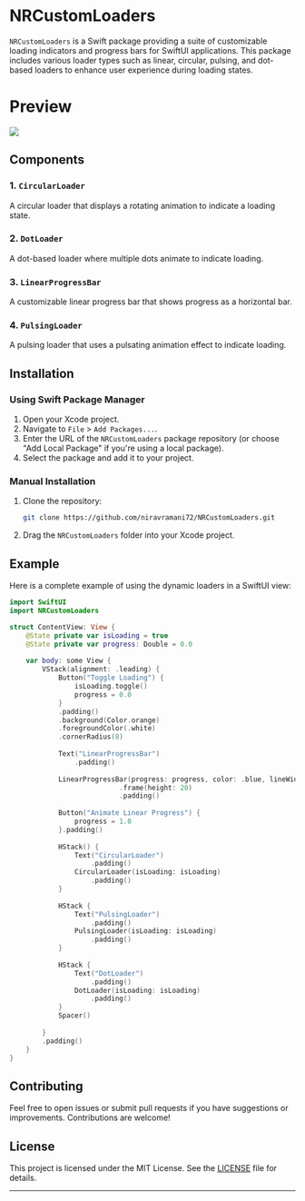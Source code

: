 # NRCustomLoaders

`NRCustomLoaders` is a Swift package providing a suite of customizable loading indicators and progress bars for SwiftUI applications. This package includes various loader types such as linear, circular, pulsing, and dot-based loaders to enhance user experience during loading states.

# Preview
![](https://github.com/niravramani72/)

## Components

### 1. `CircularLoader`
A circular loader that displays a rotating animation to indicate a loading state.

### 2. `DotLoader`
A dot-based loader where multiple dots animate to indicate loading.

### 3. `LinearProgressBar`
A customizable linear progress bar that shows progress as a horizontal bar.

### 4. `PulsingLoader`
A pulsing loader that uses a pulsating animation effect to indicate loading.


## Installation

### Using Swift Package Manager

1. Open your Xcode project.
2. Navigate to `File` > `Add Packages...`.
3. Enter the URL of the `NRCustomLoaders` package repository (or choose "Add Local Package" if you're using a local package).
4. Select the package and add it to your project.

### Manual Installation

1. Clone the repository:
   ```sh
   git clone https://github.com/niravramani72/NRCustomLoaders.git
   ```
2. Drag the `NRCustomLoaders` folder into your Xcode project.


## Example

Here is a complete example of using the dynamic loaders in a SwiftUI view:

```swift
import SwiftUI
import NRCustomLoaders

struct ContentView: View {
    @State private var isLoading = true
    @State private var progress: Double = 0.0
    
    var body: some View {
        VStack(alignment: .leading) {
            Button("Toggle Loading") {
                isLoading.toggle()
                progress = 0.0
            }
            .padding()
            .background(Color.orange)
            .foregroundColor(.white)
            .cornerRadius(8)
            
            Text("LinearProgressBar")
                .padding()
 
            LinearProgressBar(progress: progress, color: .blue, lineWidth: 8, animationDuration: 1.0)
                           .frame(height: 20)
                           .padding()
            
            Button("Animate Linear Progress") {
                progress = 1.0
            }.padding()
            
            HStack() {
                Text("CircularLoader")
                    .padding()
                CircularLoader(isLoading: isLoading)
                    .padding()
            }
            
            HStack {
                Text("PulsingLoader")
                    .padding()
                PulsingLoader(isLoading: isLoading)
                    .padding()
            }
            
            HStack {
                Text("DotLoader")
                    .padding()
                DotLoader(isLoading: isLoading)
                    .padding()
            }
            Spacer()
           
        }
        .padding()
    }
}
```

## Contributing

Feel free to open issues or submit pull requests if you have suggestions or improvements. Contributions are welcome!

## License

This project is licensed under the MIT License. See the [LICENSE](LICENSE) file for details.

---
